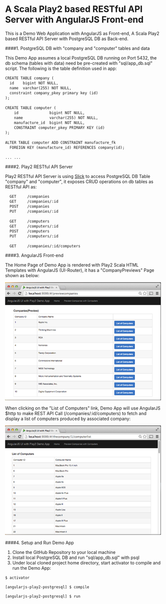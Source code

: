 A Scala Play2 based RESTful API Server with AngularJS Front-end
===============================================================


This is a Demo Web Application with AngularJS as Front-end, A Scala Play2 based RESTful API Server with PostgreSQL DB as Back-end. 


####1. PostgreSQL DB with "company and "computer" tables and data

This Demo App assumes a local PostgreSQL DB running on Port 5432, the db schema (tables with data) need be pre-created with "sql/app_db.sql" script. The following is the table definition used in app:

```
CREATE TABLE company (
  id    bigint NOT NULL,
  name  varchar(255) NOT NULL,
  constraint company_pkey primary key (id)
);

CREATE TABLE computer (
    id              bigint NOT NULL,
    name            varchar(255) NOT NULL,
    manufacture_id  bigint NOT NULL,
    CONSTRAINT computer_pkey PRIMARY KEY (id)
);

ALTER TABLE computer ADD CONSTRAINT manufacture_fk 
  FOREIGN KEY (manufacture_id) REFERENCES company(id);

... ...

```


####2. Play2 RESTful API Server 

Play2 RESTful API Server is using [Slick](http://slick.typesafe.com/) to access PostgreSQL DB Table "company" and "computer", it exposes CRUD operations on db tables as RESTful API as:  

```
  GET     /companies                 
  GET     /companies/:id              
  POST    /companies                  
  PUT     /companies/:id              
  
  GET     /computers                  
  GET     /computers/:id              
  POST    /computers                  
  PUT     /computers/:id              

  GET     /companies/:id/computers
``` 


####3. AngularJS Front-end

The Home Page of Demo App is rendered with Play2 Scala HTML Templates with AngularJS (UI-Router), it has a "CompanyPreviews" Page shown as below:

![](about_app/previewcompanies.png?raw=true)

When clicking on the "List of Computers" link, Demo App will use AngularJS $http to make REST API Call (/companies/:id/computers) to fetch and display a list of computers produced by associated company:

![](about_app/company_computers.png?raw=true)


####4. Setup and Run Demo App

1. Clone the GitHub Repository to your local machine
2. Install local PostgreSQL DB and run "sql/app_db.sql" with psql
3. Under local cloned project home directory, start activator to compile and run the Demo App:

```
$ activator 
```

```
[angularjs-play2-postgresql] $ compile
```

```
[angularjs-play2-postgresql] $ run

```
